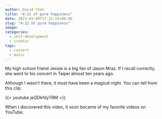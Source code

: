 ```yaml
---
author: David Chen
title: "4:32 of pure happiness"
date: 2023-03-09T17:22:55+08:00
slug: "4:32 of pure happiness"
image: 
categories:
  - self-development
  - creator
tags:
  - concert
  - music
---
```


My high school friend Jessie is a big fan of Jason Mraz. If I recall correctly, she went to his concert in Taipei almost ten years ago.

Although I wasn’t there, it must have been a magical night. You can tell from this clip.

{{< youtube jeQDkfdyTRM >}}

When I discovered this video, it soon became of my favorite videos on YouTube.